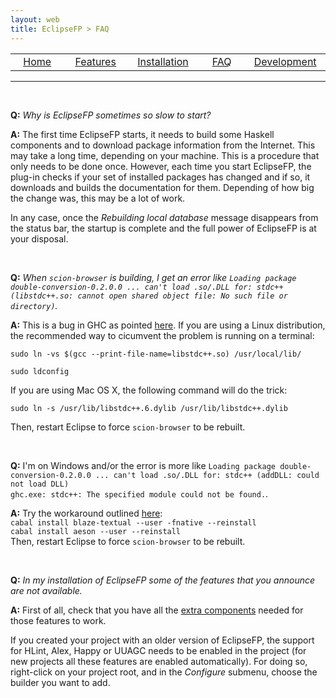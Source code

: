 ```yaml
---
layout: web
title: EclipseFP > FAQ
---
```


<!-- The list of elements -->
<center>
<table id="tableofcontents">
  <tr>
    <td width="160px" align="center" class="toc"><a href="index.html">Home</a></td>
    <td width="160px" align="center" class="toc"><a href="features.html">Features</a></td>
    <td width="160px" align="center" class="toc"><a href="install.html">Installation</a></td>
    <td width="160px" align="center" class="toc selected"><a href="faq.html">FAQ</a></td>
    <td width="160px" align="center" class="toc"><a href="dev.html">Development</a></td>
  </tr>
</table>
</center>
<hr />
<br />
<!-- Until here the list -->

<p><b>Q:</b> <i>Why is EclipseFP sometimes so slow to start?</i></p>
<p><b>A:</b> The first time EclipseFP starts, it needs to build some Haskell components and to download package information from the Internet. This may take a long time, depending on your machine. This is a procedure that only needs to be done once. However, each time you start EclipseFP, the plug-in checks if your set of installed packages has changed and if so, it downloads and builds the documentation for them. Depending of how big the change was, this may be a lot of work.</p>
<p>In any case, once the <i>Rebuilding local database</i> message disappears from the status bar, the startup is complete and the full power of EclipseFP is at your disposal.</p>

<br />

<p><b>Q:</b> <i>When <code>scion-browser</code> is building, I get an error like <code>Loading package double-conversion-0.2.0.0 ... can't load .so/.DLL for: stdc++ (libstdc++.so: cannot open shared object file: No such file or directory)</code>.</i></p>
<p><b>A:</b> This is a bug in GHC as pointed <a href="http://hackage.haskell.org/trac/ghc/ticket/5289">here</a>. If you are using a Linux distribution, the recommended way to cicumvent the problem is running on a terminal:
<p><code>sudo ln -vs $(gcc --print-file-name=libstdc++.so) /usr/local/lib/<br />
sudo ldconfig</code></p>
If you are using Mac OS X, the following command will do the trick:
<p><code>sudo ln -s /usr/lib/libstdc++.6.dylib /usr/lib/libstdc++.dylib</code></p>
Then, restart Eclipse to force <code>scion-browser</code> to be rebuilt.
</p>
<br />

<p><b>Q:</b> I'm on Windows and/or the error is more like <code>Loading package double-conversion-0.2.0.0 ... can't load .so/.DLL for: stdc++ (addDLL: could not load DLL)
ghc.exe: stdc++: The specified module could not be found.</code>.</i></p>
<p><b>A:</b> Try the workaround outlined <a href="https://github.com/mailrank/blaze-textual#readme">here</a>:<br />
<code>cabal install blaze-textual --user -fnative --reinstall</code><br />
<code>cabal install aeson --user --reinstall</code><br />
Then, restart Eclipse to force <code>scion-browser</code> to be rebuilt.
</p>
<br />

<p><b>Q:</b> <i>In my installation of EclipseFP some of the features that you announce are not available.</i></p>
<p><b>A:</b> First of all, check that you have all the <a href="install.html#extra">extra components</a> needed for those features to work.</p>
<p>If you created your project with an older version of EclipseFP, the support for HLint, Alex, Happy or UUAGC needs to be enabled in the project (for new projects all these features are enabled automatically). For doing so, right-click on your project root, and in the <i>Configure</i> submenu, choose the builder you want to add.</p>
